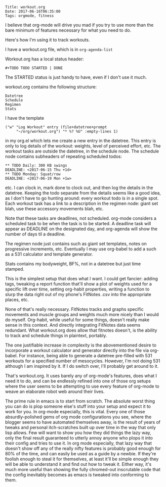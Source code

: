     Title: workout.org
    Date: 2017-06-16T06:35:00
    Tags: orgmode, fitness

I believe that org-mode will drive you mad if you try to use more than
the bare minimum of features necessary for what you need to do.

Here's how I'm using it to track workouts.

I have a workout.org file, which is in ```org-agenda-list```

Workout.org has a local status header:

    #+TODO TODO STARTED | DONE

The STARTED status is just handy to have, even if I don't use it much.

workout.org contains the following structure:

    Datetree
    Schedule
    Regimen
    Stats

I have the template 

    ("w" "Log Workout" entry (file+datetree+prompt
         "~/org/workout.org") "* %? %U" :empty-lines 1)

in my org.el which lets me create a new entry in the datetree. This
entry is only to log details of the workout: weights, level of
perceived effort, etc. The workout tasks are outside the datetree, in
the schedule node. The schedule node contains subheaders of repeating
scheduled todos:

    ** TODO Daily: 300 KB swings
    DEADLINE: <2017-06-15 Thu +1d>
    ** TODO Monday: Squat/row
    DEADLINE: <2017-06-19 Mon +1w>

etc. I can clock in, mark done to clock out, and then log the details
in the datetree. Keeping the todo separate from the details seems like
a good idea, as I don't have to go hunting around: every workout todo
is in a single spot. Each workout task has a link to a description in
the regimen node: giant set blah, use these accessory movements blah,
etc.

Note that these tasks are deadlines, not scheduled. org-mode considers
a scheduled task to be when the task is to be started. A deadline task
will appear as DEADLINE on the designated day, and org-agenda will
show the number of days til a deadline.

The regimen node just contains such as giant set templates, notes on
progressive increments, etc. Eventually I may use org-babel to add a
such as a 531 calculator and template generator.

Stats contains my bodyweight, BF%, not in a datetree but just time
stamped.

This is the simplest setup that does what I want. I could get fancier:
adding tags, tweaking a report function that'll show a plot of weights
used for a specific lift over time, setting org-habit properties,
writing a function to slurp the data right out of my phone's FitNotes
.csv into the appropriate places, etc.

None of that's really necessary. FitNotes tracks and graphs specific
movements and muscle groups and weights much more nicely than I would
do myself. Org-habit, while useful for some things, doesn't really
make sense in this context. And directly integrating FitNotes data
seems redundant. What workout.org does allow that fitnotes doesn't, is
the ability to track and schedule things in plaintext, portably.

The one justifiable increase in complexity is the abovementioned
desire to incorporate a workout calculator and generator directly into
the file via org-babel. For instance, being able to generate a
datetree pre-filled with 531 workouts for a specified number of
mesocycles. However, I'm not doing 531 although I am inspired by
it. If I do switch over, I'll probably get around to it.

That's workout.org. It uses barely any of org-mode's features, does
what I need it to do, and can be endlessly refined into one of those
org setups where the user seems to be attempting to use every feature
of org-mode to weave an elaborate robot web around their lives. 

The prime rule in emacs is to start from scratch. The absolute worst
thing you can do is plop someone else's stuff into your setup and
expect it to work for you. In org-mode especially, this is
vital. Every one of those absurdly-polished gems of org mode
configurations you see, where the blogger seems to have automated
themselves away, is the result of years of tweaks and personal
itch-scratches built up over time in the way that only lisp
allows. Few will want to show you how they did things the lazy way,
only the final result guaranteed to utterly annoy anyone who plops it
into their config and tries to use it. In org mode especially, that
lazy way that doesn't show off any of the really nifty features is
probably good enough for 80% of the time, and can easily be used as
a guide by a newbie. If they're foolish enough to steal it for
themselves, at least it'll be simple enough they will be able to
understand it and find out how to tweak it. Either way, it's much more
useful than showing the fully chromed-out inscrutable code that the
config inevitably becomes as emacs is tweaked into conforming to them.


